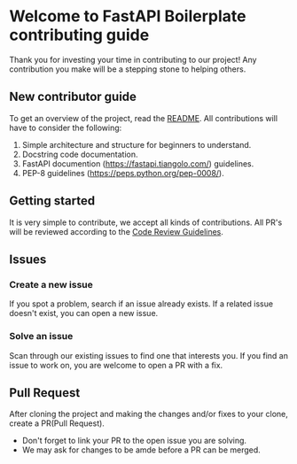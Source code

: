 # Welcome to FastAPI Boilerplate contributing guide

Thank you for investing your time in contributing to our project! Any contribution you make will be a stepping stone to helping others.

## New contributor guide

To get an overview of the project, read the [README](../README.md). All contributions will have to consider the following:

1. Simple architecture and structure for beginners to understand.
2. Docstring code documentation.
3. FastAPI documention (https://fastapi.tiangolo.com/) guidelines.
4. PEP-8 guidelines (https://peps.python.org/pep-0008/).

## Getting started

It is very simple to contribute, we accept all kinds of contributions. All PR's will be reviewed according to the [Code Review Guidelines](./code-review-guidelines.md).

## Issues

### Create a new issue

If you spot a problem, search if an issue already exists. If a related issue doesn't exist, you can open a new issue.

### Solve an issue

Scan through our existing issues to find one that interests you. If you find an issue to work on, you are welcome to open a PR with a fix.

## Pull Request

After cloning the project and making the changes and/or fixes to your clone, create a PR(Pull Request).
- Don't forget to link your PR to the open issue you are solving.
- We may ask for changes to be amde before a PR can be merged.
